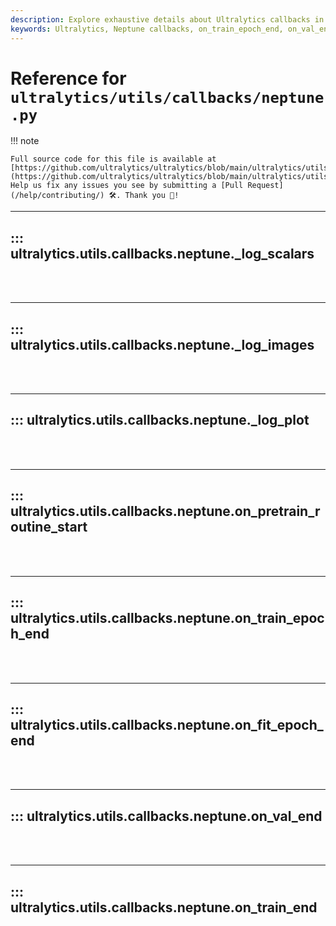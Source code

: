 ```yaml
---
description: Explore exhaustive details about Ultralytics callbacks in Neptune, with specifics about scalar logging, routine start, and more.
keywords: Ultralytics, Neptune callbacks, on_train_epoch_end, on_val_end, _log_plot, _log_images, on_pretrain_routine_start, on_fit_epoch_end, on_train_end
---
```


# Reference for `ultralytics/utils/callbacks/neptune.py`

!!! note

    Full source code for this file is available at [https://github.com/ultralytics/ultralytics/blob/main/ultralytics/utils/callbacks/neptune.py](https://github.com/ultralytics/ultralytics/blob/main/ultralytics/utils/callbacks/neptune.py). Help us fix any issues you see by submitting a [Pull Request](/help/contributing/) 🛠️. Thank you 🙏!

---
## ::: ultralytics.utils.callbacks.neptune._log_scalars
<br><br>

---
## ::: ultralytics.utils.callbacks.neptune._log_images
<br><br>

---
## ::: ultralytics.utils.callbacks.neptune._log_plot
<br><br>

---
## ::: ultralytics.utils.callbacks.neptune.on_pretrain_routine_start
<br><br>

---
## ::: ultralytics.utils.callbacks.neptune.on_train_epoch_end
<br><br>

---
## ::: ultralytics.utils.callbacks.neptune.on_fit_epoch_end
<br><br>

---
## ::: ultralytics.utils.callbacks.neptune.on_val_end
<br><br>

---
## ::: ultralytics.utils.callbacks.neptune.on_train_end
<br><br>

